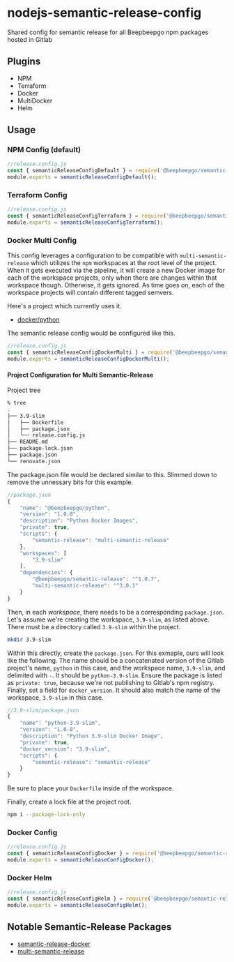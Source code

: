 # nodejs-semantic-release-config

Shared config for semantic release for all Beepbeepgo npm packages hosted in Gitlab

## Plugins

- NPM
- Terraform
- Docker
- MultiDocker
- Helm

## Usage

### NPM Config (default)

```js
//release.config.js
const { semanticReleaseConfigDefault } = require('@beepbeepgo/semantic-release');
module.exports = semanticReleaseConfigDefault();
```

### Terraform Config

```js
//release.config.js
const { semanticReleaseConfigTerraform } = require('@beepbeepgo/semantic-release');
module.exports = semanticReleaseConfigTerraform();
```

### Docker Multi Config

This config leverages a configuration to be compatible with `multi-semantic-release`
which utilizes the `npm` workspaces at the root level of the project.  When
it gets executed via the pipeline, it will create a new Docker image for each
of the workspace projects, only when there are changes within that workspace
though.  Otherwise, it gets ignored.  As time goes on, each of the workspace
projects will contain different tagged semvers.

Here's a project which currently uses it.

- [docker/python](https://gitlab.com/beepbeepgo/dev-infra/docker/python)

The semantic release config would be configured like this.

```js
//release.config.js
const { semanticReleaseConfigDockerMulti } = require('@beepbeepgo/semantic-release');
module.exports = semanticReleaseConfigDockerMulti();
```

#### Project Configuration for Multi Semantic-Release

Project tree

```bash
% tree
.
├── 3.9-slim
│   ├── Dockerfile
│   ├── package.json
│   └── release.config.js
├── README.md
├── package-lock.json
├── package.json
└── renovate.json
```

The package.json file would be declared similar to this.  Slimmed down to remove
the unnessary bits for this example.

```js
//package.json
{
    "name": "@beepbeepgo/python",
    "version": "1.0.0",
    "description": "Python Docker Images",
    "private": true,
    "scripts": {
        "semantic-release": "multi-semantic-release"
    },
    "workspaces": [
        "3.9-slim"
    ],
    "dependencies": {
        "@beepbeepgo/semantic-release": "^1.0.7",
        "multi-semantic-release": "^3.0.1"
    }
}
```

Then, in each _workspace_, there needs to be a corresponding `package.json`. Let's
assume we're creating the workspace, `3.9-slim`, as listed above.  There must be
a directory called `3.9-slim` within the project.

```bash
mkdir 3.9-slim
```

Within this directly, create the `package.json`.  For this exmaple, ours will
look like the following.  The name should be a concatenated version of the
Gitlab project's name, `python` in this case, and the workspace name, `3.9-slim`,
and delimited with `-`.  It should be `python-3.9-slim`.  Ensure the package is
listed as `private: true`, because we're not publishing to Gitlab's npm registry.
Finally, set a field for `docker_version`.  It should also match the name of the
workspace, `3.9-slim` in this case.

```js
//3.9-slim/package.json
{
    "name": "python-3.9-slim",
    "version": "1.0.0",
    "description": "Python 3.9-slim Docker Image",
    "private": true,
    "docker_version": "3.9-slim",
    "scripts": {
        "semantic-release": "semantic-release"
    }
}
```

Be sure to place your `Dockerfile` inside of the workspace.

Finally, create a lock file at the project root.

```bash
npm i --package-lock-only
```

### Docker Config

```js
//release.config.js
const { semanticReleaseConfigDocker } = require('@beepbeepgo/semantic-release');
module.exports = semanticReleaseConfigDocker();
```

### Docker Helm

```js
//release.config.js
const { semanticReleaseConfigHelm } = require('@beepbeepgo/semantic-release');
module.exports = semanticReleaseConfigHelm();
```

## Notable Semantic-Release Packages

- [semantic-release-docker](https://github.com/esatterwhite/semantic-release-docker)
- [multi-semantic-release](https://github.com/dhoulb/multi-semantic-release)

